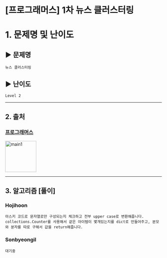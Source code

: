 # [프로그래머스] 1차 뉴스 클러스터링

# 1. 문제명 및 난이도

## ▶ 문제명

    뉴스 클러스터링

## ▶ 난이도

    Level 2

---

## 2. 출처

### [프로그래머스](https://programmers.co.kr/learn/courses/30/lessons/17677)

<img src="https://programmers.co.kr/assets/icons/apple-icon-6eafc2c4c58a21aef692d6e44ce99d41f999c71789f277317532d0a9c6db8976.png" width="100px" height="100px" title="px(픽셀) 크기 설정" alt="main1"></img><br/>

---

## 3. 알고리즘 [풀이]

### Hojihoon

    아스키 코드로 문자열로만 구성되는지 체크하고 전부 upper case로 변환해줍니다.
    collections.Counter를 사용해서 같은 아이템이 몇개있는지를 dict로 만들어주고, 분모와 분자를 따로 구해서 값을 return해줍니다.

### Sonbyeongil

    대기중
